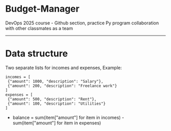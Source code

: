 # Budget-Manager
DevOps 2025 course - Github section, practice Py program collaboration with other classmates as a team

---------------------------------------------------------------------------
# Data structure

Two separate lists for incomes and expenses,
Example:
```
incomes = [
 {"amount": 1000, "description": "Salary"},
 {"amount": 200, "description": "Freelance work"}
]
expenses = [
 {"amount": 500, "description": "Rent"},
 {"amount": 100, "description": "Utilities"}
]
```

* balance = sum(item["amount"] for item in incomes) - sum(item["amount"] for item in
  expenses)

